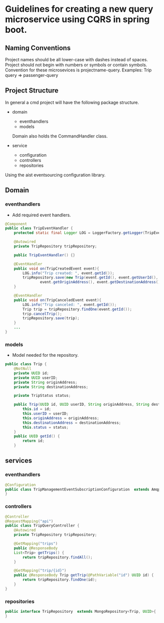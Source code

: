 # Guidelines for creating a new query microservice using CQRS in spring boot.

## Naming Conventions
Project names should be all lower-case with dashes instead of spaces. Project should not begin with numbers or symbols or contain symbols. Convention for these
microsevices is projectname-query.
Examples:
Trip query => passenger-query

## Project Structure
In general a cmd project will have the following package structure.
* domain
  * eventhandlers
  * models

  Domain also holds the CommandHandler class.
* service
  * configuration
  * controllers
  * repositories
  
Using the aist eventsourcing configuration library.

## Domain
### eventhandlers
* Add required event handlers.
```java
@Component
public class TripEventHandler {
    protected static final Logger LOG = LoggerFactory.getLogger(TripEventHandler.class);

    @Autowired
    private TripRepository tripRepository;

    public TripEventHandler() {}

    @EventHandler
    public void on(TripCreatedEvent event){
        LOG.info("Trip created: ", event.getId());
        tripRepository.save(new Trip(event.getId(), event.getUserId(),
                event.getOriginAddress(), event.getDestinationAddress(), TripStatus.CREATED));
    }

    @EventHandler
    public void on(TripCanceledEvent event){
        LOG.info("Trip canceled: ", event.getId());
        Trip trip = tripRepository.findOne(event.getId());
        trip.cancelTrip();
        tripRepository.save(trip);
    }
    ...
}

```
### models
* Model needed for the repository.
```java
public class Trip {
    @NotNull
    private UUID id;
    private UUID userID;
    private String originAddress;
    private String destinationAddress;

    private TripStatus status;

    public Trip(UUID id, UUID userID, String originAddress, String destinationAddress, TripStatus status) {
        this.id = id;
        this.userID = userID;
        this.originAddress = originAddress;
        this.destinationAddress = destinationAddress;
        this.status = status;
    }
    public UUID getId() {
        return id;
    }

```
## services
### eventhandlers
```java
@Configuration
public class TripManagementEventSubscriptionConfiguration  extends AmqpEventSubscriptionConfiguration {
}
```
### controllers
```java
@Controller
@RequestMapping("api")
public class TripQueryController {
    @Autowired
    private TripRepository tripRepository;

    @GetMapping("trips")
    public @ResponseBody
    List<Trip> getTrips() {
        return tripRepository.findAll();
    }

    @GetMapping("trip/{id}")
    public @ResponseBody Trip getTrip(@PathVariable("id") UUID id) {
        return tripRepository.findOne(id);
    }
}
```
### repositories
```java
public interface TripRepository  extends MongoRepository<Trip, UUID>{
}
```
